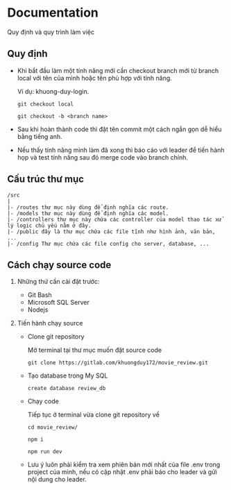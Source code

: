 # Documentation 

Quy định và quy trình làm việc

## Quy định 

- Khi bắt đầu làm một tính năng mới cần checkout branch mới từ branch local với tên của mình hoặc tên phù hợp với tính năng.

    Ví dụ: khuong-duy-login.

    `git checkout local`

    `git checkout -b <branch name>`

- Sau khi hoàn thành code thì đặt tên commit một cách ngắn gọn dễ hiểu bằng tiếng anh.

- Nếu thấy tính năng mình làm đã xong thì báo cáo với leader để tiến hành họp và test tính năng sau đó merge code vào branch chính.

## Cấu trúc thư mục 

    /src
    |
    |- /routes thư mục này dùng để định nghĩa các route.
    |- /models thư mục này dùng để định nghĩa các model.
    |- /controllers thư mục này chứa các controller của model thao tác xử lý logic chủ yếu nằm ở đây.
    |- /public đây là thư mục chứa các file tĩnh như hình ảnh, văn bản, ...
    |- /config Thư mục chứa các file config cho server, database, ...

## Cách chạy source code

1. Những thứ cần cài đặt trước: 

    - Git Bash
    - Microsoft SQL Server
    - Nodejs
2. Tiến hành chạy source 
    
    - Clone git repository 

        Mở terminal tại thư mục muốn đặt source code

        `git clone https://gitlab.com/khuongduy172/movie_review.git`

    - Tạo database trong My SQL

        `create database review_db`
    - Chạy code

        Tiếp tục ở terminal vừa clone git repository về

        `cd movie_review/`

        `npm i`

        `npm run dev`
    
    - Lưu ý luôn phải kiểm tra xem phiên bản mới nhất của file .env trong project của mình, nếu có cập nhật .env phải báo cho leader và gửi nội dung cho leader.

